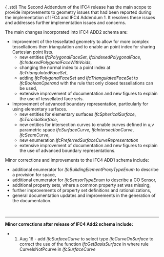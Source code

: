 { .std}
The Second Addendum of the IFC4 release has the main scope to provide improvements to geometry issues that had been reported during the implementation of IFC4 and IFC4 Addendum 1. It resolves these issues and addresses further implementation issues and concerns.

The main changes incorporated into IFC4 ADD2 schema are:

* Improvement of the tessellated geometry to allow for more complex tessellations then triangulation and to enable an point index for sharing Cartesian point lists. 
    * new entities _IfcPolygonalFaceSet_, _IfcIndexedPolygonalFace_, _IfcIndexedPolygonalFaceWithVoids_,
    * changing the normal index to a point index at _IfcTriangulatedFaceSet_,
    * adding _IfcPolygonalFaceSet_ and _IfcTriangulatedFaceSet_ to _IfcBooleanOperand_ with the rule that only closed tessellations can be used,
    * extensive improvement of documentation and new figures to explain the use of tessellated face sets. 
* Improvement of advanced boundary representation, particularly for using elementary surfaces. 
    * new entities for elementary surfaces _IfcSphericalSurface_, _IfcToroidalSurface_,
    * new entities for intersection curves to enable curves defined in u,v parametric space _IfcSurfaceCurve_, _IfcIntersectionCurve_, _IfcSeamCurve_,
    * new enumeration _IfcPreferredSurfaceCurveRepresentation_ 
    * extensive improvement of documentation and new figures to explain the use of advanced boundary representations. 

Minor corrections and improvements to the IFC4 ADD1 schema include:

* additional enumerator for _IfcBuildingElementProxyTypeEnum_ to describe a provision for space,
* additional enumerator for _IfcSensorTypeEnum_ to describe a CO Sensor,
* additional property sets, where a common property set was missing,
* further improvements of property set definitions and rationalizations,
* general documentation updates and improvements in the generation of the documentation.

&nbsp;

___
**Minor corrections after release of IFC4 Add2 schema include:**

* 01. Aug 16 - add _IfcSurfaceCurve_ to select type _IfcCurveOnSurface_ to correct the use of the function _IfcGetBasisSurface_ in where rule CurveIsNotPcurve in _IfcSurfaceCurve_
